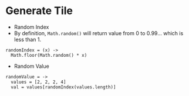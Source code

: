 # Generate Tile

- Random Index
- By definition, `Math.random()` will return value from 0 to 0.99... which is less than 1.

```
randomIndex = (x) ->
  Math.floor(Math.random() * x)
```

- Random Value

```
randomValue = ->
  values = [2, 2, 2, 4]
  val = values[randomIndex(values.length)]
```

